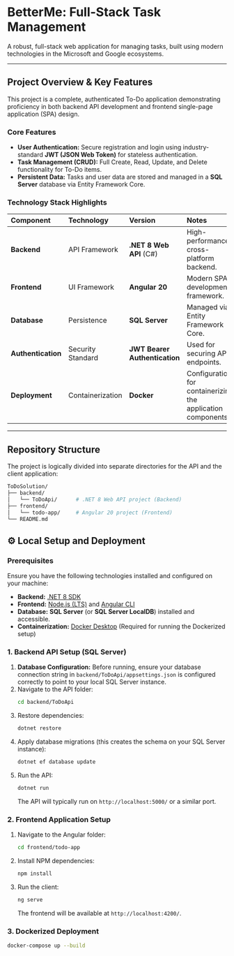 #  BetterMe: Full-Stack Task Management

A robust, full-stack web application for managing tasks, built using modern technologies in the Microsoft and Google ecosystems.

---

## Project Overview & Key Features

This project is a complete, authenticated To-Do application demonstrating proficiency in both backend API development and frontend single-page application (SPA) design.

### Core Features

* **User Authentication:** Secure registration and login using industry-standard **JWT (JSON Web Token)** for stateless authentication.
* **Task Management (CRUD):** Full Create, Read, Update, and Delete functionality for To-Do items.
* **Persistent Data:** Tasks and user data are stored and managed in a **SQL Server** database via Entity Framework Core.

### Technology Stack Highlights

| Component | Technology | Version | Notes |
| :--- | :--- | :--- | :--- |
| **Backend** | API Framework | **.NET 8 Web API** (C#) | High-performance, cross-platform backend. |
| **Frontend** | UI Framework | **Angular 20** | Modern SPA development framework. |
| **Database** | Persistence | **SQL Server** | Managed via Entity Framework Core. |
| **Authentication** | Security Standard | **JWT Bearer Authentication** | Used for securing API endpoints. |
| **Deployment** | Containerization | **Docker** | Configuration for containerizing the application components. |

---

## Repository Structure

The project is logically divided into separate directories for the API and the client application:

```bash
ToDoSolution/
├── backend/
│   └── ToDoApi/      # .NET 8 Web API project (Backend)
├── frontend/
│   └── todo-app/     # Angular 20 project (Frontend)
└── README.md
```

## ⚙️ Local Setup and Deployment

### Prerequisites

Ensure you have the following technologies installed and configured on your machine:

* **Backend:** [.NET 8 SDK](https://dotnet.microsoft.com/download/dotnet/8.0)
* **Frontend:** [Node.js (LTS)](https://nodejs.org/en) and [Angular CLI](https://angular.io/cli)
* **Database:** **SQL Server** (or **SQL Server LocalDB**) installed and accessible.
* **Containerization:** [Docker Desktop](https://www.docker.com/products/docker-desktop/) (Required for running the Dockerized setup)

### 1. Backend API Setup (SQL Server)

1.  **Database Configuration:** Before running, ensure your database connection string in `backend/ToDoApi/appsettings.json` is configured correctly to point to your local SQL Server instance.
2.  Navigate to the API folder:
    ```bash
    cd backend/ToDoApi
    ```
3.  Restore dependencies:
    ```bash
    dotnet restore
    ```
4.  Apply database migrations (this creates the schema on your SQL Server instance):
    ```bash
    dotnet ef database update
    ```
5.  Run the API:
    ```bash
    dotnet run
    ```
    The API will typically run on `http://localhost:5000/` or a similar port.

### 2. Frontend Application Setup

1.  Navigate to the Angular folder:
    ```bash
    cd frontend/todo-app
    ```
2.  Install NPM dependencies:
    ```bash
    npm install
    ```
3.  Run the client:
    ```bash
    ng serve
    ```
    The frontend will be available at `http://localhost:4200/`.

### 3. Dockerized Deployment

```bash
docker-compose up --build
